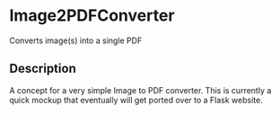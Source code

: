 # Image2PDFConverter
Converts image(s) into a single PDF

## Description
A concept for a very simple Image to PDF converter. 
This is currently a quick mockup that eventually will get ported over to a Flask website.
